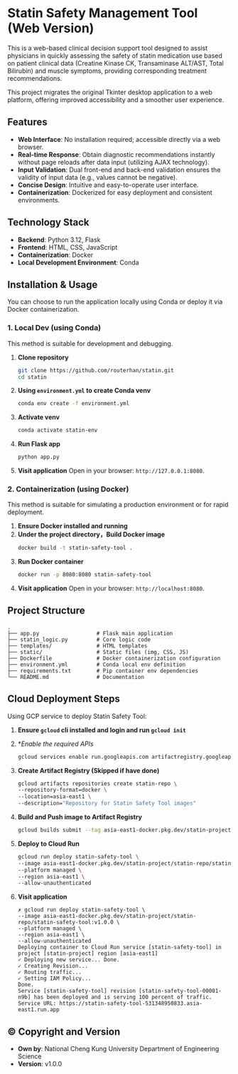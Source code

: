 # Statin Safety Management Tool (Web Version)

This is a web-based clinical decision support tool designed to assist physicians in quickly assessing the safety of statin medication use based on patient clinical data (Creatine Kinase CK, Transaminase ALT/AST, Total Bilirubin) and muscle symptoms, providing corresponding treatment recommendations.

This project migrates the original Tkinter desktop application to a web platform, offering improved accessibility and a smoother user experience.

## Features

-   **Web Interface**: No installation required; accessible directly via a web browser.
-   **Real-time Response**: Obtain diagnostic recommendations instantly without page reloads after data input (utilizing AJAX technology).
-   **Input Validation**: Dual front-end and back-end validation ensures the validity of input data (e.g., values cannot be negative).
-   **Concise Design**: Intuitive and easy-to-operate user interface.
-   **Containerization**: Dockerized for easy deployment and consistent environments.

## Technology Stack

-   **Backend**: Python 3.12, Flask
-   **Frontend**: HTML, CSS, JavaScript
-   **Containerization**: Docker
-   **Local Development Environment**: Conda

## Installation & Usage

You can choose to run the application locally using Conda or deploy it via Docker containerization.

### 1. Local Dev (using Conda)

This method is suitable for development and debugging.

1.  **Clone repository**
    ```bash
    git clone https://github.com/routerhan/statin.git
    cd statin
    ```
2.  **Using `environment.yml` to create Conda venv**
    ```bash
    conda env create -f environment.yml
    ```
3.  **Activate venv**
    ```bash
    conda activate statin-env
    ```
4.  **Run Flask app**
    ```bash
    python app.py
    ```
5.  **Visit application**
    Open in your browser: `http://127.0.0.1:8080`.

### 2. Containerization (using Docker)

This method is suitable for simulating a production environment or for rapid deployment.

1.  **Ensure Docker installed and running**
2.  **Under the project directory，Build Docker image**
    ```bash
    docker build -t statin-safety-tool .
    ```
3.  **Run Docker container**
    ```bash
    docker run -p 8080:8080 statin-safety-tool
    ```
4.  **Visit application**
    Open in your browser: `http://localhost:8080`.

## Project Structure

```
.
├── app.py                  # Flask main application
├── statin_logic.py         # Core logic code
├── templates/              # HTML templates
├── static/                 # Static files (img, CSS, JS)
├── Dockerfile              # Docker containerization configuration
├── environment.yml         # Conda local env definition
├── requirements.txt        # Pip container env dependencies
└── README.md               # Documentation
```

## Cloud Deployment Steps
Using GCP service to deploy Statin Safety Tool:

1.  **Ensure `gcloud` cli installed and login and run `gcloud init`**
2.  **Enable the required APIs*
    ```bash
    gcloud services enable run.googleapis.com artifactregistry.googleapis.com cloudbuild.googleapis.com
    ```
3.  **Create Artifact Registry (Skipped if have done)**
    ```bash
    gcloud artifacts repositories create statin-repo \
    --repository-format=docker \
    --location=asia-east1 \
    --description="Repository for Statin Safety Tool images"
    ```

4.  **Build and Push image to Artifact Registry**
    ```bash
    gcloud builds submit --tag asia-east1-docker.pkg.dev/statin-project/statin-repo/statin-safety-tool:v1.0.0
    ```

5. **Deploy to Cloud Run**
    ```bash
    gcloud run deploy statin-safety-tool \
    --image asia-east1-docker.pkg.dev/statin-project/statin-repo/statin-safety-tool:v1.0.0 \
    --platform managed \
    --region asia-east1 \
    --allow-unauthenticated
    ```

6.  **Visit application**
    ```
    ✗ gcloud run deploy statin-safety-tool \
    --image asia-east1-docker.pkg.dev/statin-project/statin-repo/statin-safety-tool:v1.0.0 \
    --platform managed \
    --region asia-east1 \
    --allow-unauthenticated
    Deploying container to Cloud Run service [statin-safety-tool] in project [statin-project] region [asia-east1]
    ✓ Deploying new service... Done.
    ✓ Creating Revision...
    ✓ Routing traffic...
    ✓ Setting IAM Policy...
    Done.
    Service [statin-safety-tool] revision [statin-safety-tool-00001-n9b] has been deployed and is serving 100 percent of traffic.
    Service URL: https://statin-safety-tool-531348950833.asia-east1.run.app
    ```

## ©️ Copyright and Version

-   **Own by**: National Cheng Kung University Department of Engineering Science
-   **Version**: v1.0.0